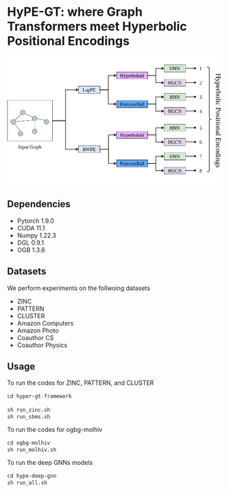 # HyPE-GT: where Graph Transformers meet Hyperbolic Positional Encodings

![HyPE-GT](https://github.com/kushalbose92/HyPE-GT/blob/main/pipeline.png)

## Dependencies

* Pytorch 1.9.0
* CUDA 11.1
* Numpy 1.22.3
* DGL 0.9.1
* OGB 1.3.6

## Datasets

We perform experiments on the follwoing datasets

* ZINC
* PATTERN
* CLUSTER
* Amazon Computers
* Amazon Photo
* Coauthor CS
* Coauthor Physics

## Usage
 To run the codes for ZINC, PATTERN, and CLUSTER
 ```
 cd hyper-gt-framework
 
 sh run_zinc.sh
 sh run_sbms.sh
 ```
 
 To run the codes for ogbg-molhiv
 ```
 cd ogbg-molhiv
 sh run_molhiv.sh
 ```
 
 To run the deep GNNs models
 ```
 cd hype-deep-gnn
 sh run_all.sh
 ```
